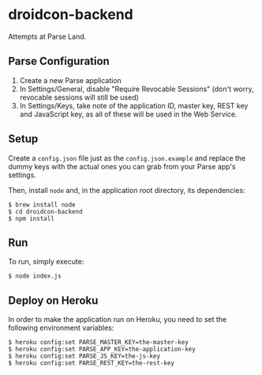 droidcon-backend
================

Attempts at Parse Land.

## Parse Configuration

1. Create a new Parse application
2. In Settings/General, disable "Require Revocable Sessions" (don't worry, revocable sessions will 
still be used)
3. In Settings/Keys, take note of the application ID, master key, REST key and JavaScript key, as
all of these will be used in the Web Service.

## Setup

Create a `config.json` file just as the `config.json.example` and replace the dummy keys with the
actual ones you can grab from your Parse app's settings.

Then, install `node` and, in the application root directory, its dependencies:

```shell
$ brew install node
$ cd droidcon-backend
$ npm install
```

## Run

To run, simply execute:

```shell
$ node index.js
```

## Deploy on Heroku

In order to make the application run on Heroku, you need to set the following environment variables:

```shell
$ heroku config:set PARSE_MASTER_KEY=the-master-key
$ heroku config:set PARSE_APP_KEY=the-application-key
$ heroku config:set PARSE_JS_KEY=the-js-key
$ heroku config:set PARSE_REST_KEY=the-rest-key
```
